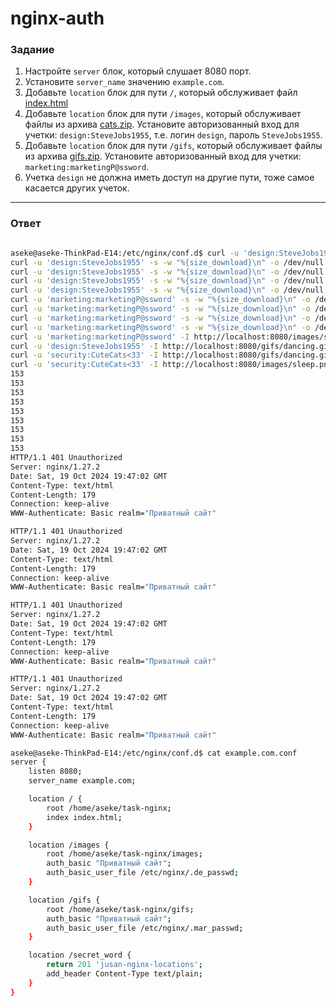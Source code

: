 # nginx-auth

### Задание

1. Настройте `server` блок, который слушает 8080 порт.
2. Установите `server_name` значению `example.com`.
3. Добавьте `location` блок для пути `/`, который обслуживает файл [index.html](https://stepik.org/media/attachments/lesson/686238/index.html)
4. Добавьте `location` блок для пути `/images`, который обслуживает файлы из архива [cats.zip](https://stepik.org/media/attachments/lesson/686238/cats.zip). Установите авторизованный вход для учетки: `design:SteveJobs1955`, т.е. логин `design`, пароль `SteveJobs1955`.
5. Добавьте `location` блок для пути `/gifs`, который обслуживает файлы из архива [gifs.zip](https://stepik.org/media/attachments/lesson/686238/gifs.zip). Установите авторизованный вход для учетки: `marketing:marketingP@ssword`.
6. Учетка `design` не должна иметь доступ на другие пути, тоже самое касается других учеток.

---

### Ответ
```bash

aseke@aseke-ThinkPad-E14:/etc/nginx/conf.d$ curl -u 'design:SteveJobs1955' -s -w "%{size_download}\n" -o /dev/null http://localhost:8080/images/sleep.png
curl -u 'design:SteveJobs1955' -s -w "%{size_download}\n" -o /dev/null http://localhost:8080/images/flower.png
curl -u 'design:SteveJobs1955' -s -w "%{size_download}\n" -o /dev/null http://localhost:8080/images/glasses.png
curl -u 'design:SteveJobs1955' -s -w "%{size_download}\n" -o /dev/null http://localhost:8080/images/gray-animal.jpeg
curl -u 'design:SteveJobs1955' -s -w "%{size_download}\n" -o /dev/null http://localhost:8080/images/mafia.png
curl -u 'marketing:marketingP@ssword' -s -w "%{size_download}\n" -o /dev/null http://localhost:8080/gifs/sad.gif
curl -u 'marketing:marketingP@ssword' -s -w "%{size_download}\n" -o /dev/null http://localhost:8080/gifs/jam.gif
curl -u 'marketing:marketingP@ssword' -s -w "%{size_download}\n" -o /dev/null http://localhost:8080/gifs/dancing.gif
curl -u 'marketing:marketingP@ssword' -s -w "%{size_download}\n" -o /dev/null http://localhost:8080/
curl -u 'marketing:marketingP@ssword' -I http://localhost:8080/images/sleep.png
curl -u 'design:SteveJobs1955' -I http://localhost:8080/gifs/dancing.gif
curl -u 'security:CuteCats<33' -I http://localhost:8080/gifs/dancing.gif
curl -u 'security:CuteCats<33' -I http://localhost:8080/images/sleep.png
153
153
153
153
153
153
153
153
153
HTTP/1.1 401 Unauthorized
Server: nginx/1.27.2
Date: Sat, 19 Oct 2024 19:47:02 GMT
Content-Type: text/html
Content-Length: 179
Connection: keep-alive
WWW-Authenticate: Basic realm="Приватный сайт"

HTTP/1.1 401 Unauthorized
Server: nginx/1.27.2
Date: Sat, 19 Oct 2024 19:47:02 GMT
Content-Type: text/html
Content-Length: 179
Connection: keep-alive
WWW-Authenticate: Basic realm="Приватный сайт"

HTTP/1.1 401 Unauthorized
Server: nginx/1.27.2
Date: Sat, 19 Oct 2024 19:47:02 GMT
Content-Type: text/html
Content-Length: 179
Connection: keep-alive
WWW-Authenticate: Basic realm="Приватный сайт"

HTTP/1.1 401 Unauthorized
Server: nginx/1.27.2
Date: Sat, 19 Oct 2024 19:47:02 GMT
Content-Type: text/html
Content-Length: 179
Connection: keep-alive
WWW-Authenticate: Basic realm="Приватный сайт"

aseke@aseke-ThinkPad-E14:/etc/nginx/conf.d$ cat example.com.conf 
server {
    listen 8080;
    server_name example.com;

    location / {
        root /home/aseke/task-nginx;
        index index.html;
    }

    location /images {
        root /home/aseke/task-nginx/images;
        auth_basic "Приватный сайт";
        auth_basic_user_file /etc/nginx/.de_passwd;
    }

    location /gifs {
        root /home/aseke/task-nginx/gifs;
        auth_basic "Приватный сайт";
        auth_basic_user_file /etc/nginx/.mar_passwd;
    }

    location /secret_word {
        return 201 'jusan-nginx-locations';
        add_header Content-Type text/plain;
    }
}